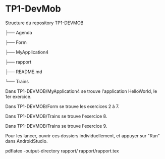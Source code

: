 # TP1-DevMob
Structure du repository
TP1-DEVMOB

├── Agenda

├── Form

├── MyApplication4

├── rapport

├── README.md

└── Trains

Dans TP1-DEVMOB/MyApplication4 se trouve l'application HelloWorld, le 1er exercice.

Dans TP1-DEVMOB/Form se trouve les exercices 2 à 7.

Dans TP1-DEVMOB/Trains se trouve l'exercice 8.

Dans TP1-DEVMOB/Trains se trouve l'exercice 9.

Pour les lancer, ouvrir ces dossiers individuellement, et appuyer sur "Run" dans AndroidStudio.



pdflatex -output-directory rapport/ rapport/rapport.tex 